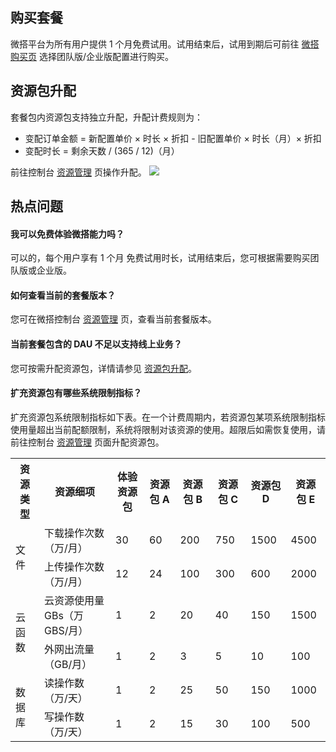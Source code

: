## 购买套餐[](id:buy)

微搭平台为所有用户提供 1 个月免费试用。试用结束后，试用到期后可前往 [微搭购买页](https://buy.cloud.tencent.com/lowcode) 选择团队版/企业版配置进行购买。

## 资源包升配[](id:upgradeEnv)

套餐包内资源包支持独立升配，升配计费规则为：

- 变配订单金额 = 新配置单价 × 时长 × 折扣 - 旧配置单价 × 时长（月）× 折扣
- 变配时长 = 剩余天数 / (365 / 12)（月）

前往控制台 [资源管理](https://console.cloud.tencent.com/lowcode/resource/index) 页操作升配。
![](https://qcloudimg.tencent-cloud.cn/raw/5f5d6f5eb4d84abe3e50c91bb69bafab.png)

## 热点问题[](id:hot)

#### 我可以免费体验微搭能力吗？

可以的，每个用户享有 1 个月 免费试用时长，试用结束后，您可根据需要购买团队版或企业版。

#### 如何查看当前的套餐版本？

您可在微搭控制台 [资源管理](https://console.cloud.tencent.com/lowcode/resource/index) 页，查看当前套餐版本。

#### 当前套餐包含的 DAU 不足以支持线上业务？

您可按需升配资源包，详情请参见 [资源包升配](#upgradeEnv)。

[](id:system)

#### 扩充资源包有哪些系统限制指标？

扩充资源包系统限制指标如下表。在一个计费周期内，若资源包某项系统限制指标使用量超出当前配额限制，系统将限制对该资源的使用。超限后如需恢复使用，请前往控制台 [资源管理](https://console.cloud.tencent.com/lowcode/resource) 页面升配资源包。

<table>
<tr>
<th>资源类型</th>
<th>资源细项</th>
<th>体验资源包</th>
<th>资源包 A</th>
<th>资源包 B</th>
<th>资源包 C</th>
<th>资源包 D</th>
<th>资源包 E</th>
</tr>
<tr>
<td rowspan = "2">文件</td>
<td>下载操作次数（万/月）</td>
<td>30</td>
<td>60</td>
<td>200</td>
<td>750</td>
<td>1500</td>
<td>4500</td>
</tr>
<tr>
<td>上传操作次数（万/月）</td>
<td>12</td>
<td>24</td>
<td>100</td>
<td>300</td>
<td>600</td>
<td>2000</td>
</tr>
<tr>
<td rowspan = "2">云函数</td>
<td>云资源使用量GBs（万GBS/月）</td>
<td>1</td>
<td>2</td>
<td>20</td>
<td>40</td>
<td>150</td>
<td>1500</td>
</tr>
<tr>
<td>外网出流量（GB/月）</td>
<td>1</td>
<td>2</td>
<td>3</td>
<td>5</td>
<td>10</td>
<td>100</td>
</tr>
<td rowspan = "2">数据库</td>
<td>读操作数（万/天）</td>
<td>1</td>
<td>2</td>
<td>25</td>
<td>50</td>
<td>150</td>
<td>1000</td>
</tr>
<tr>
<td>写操作数（万/天）</td>
<td>1</td>
<td>2</td>
<td>15</td>
<td>30</td>
<td>100</td>
<td>500</td>
</tr>
</table>
